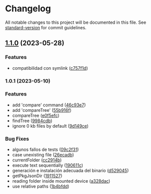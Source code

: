 # Changelog

All notable changes to this project will be documented in this file. See [standard-version](https://github.com/conventional-changelog/standard-version) for commit guidelines.

## [1.1.0](https://github.com/ByDSA/backups/compare/v1.0.1...v1.1.0) (2023-05-28)


### Features

* compatibilidad con symlink ([c757f1d](https://github.com/ByDSA/backups/commit/c757f1d4965cc482bda494ff05bd7b0be63c1434))

### 1.0.1 (2023-05-10)


### Features

* add 'compare' command ([46c93e7](https://github.com/ByDSA/backups/commit/46c93e7421c9c48b15ec040aa5488353ec9daa3f))
* add 'compareTree' ([55b916f](https://github.com/ByDSA/backups/commit/55b916f73d6653f91c4ffa63d23234034bc55074))
* compareTree ([e0f5efc](https://github.com/ByDSA/backups/commit/e0f5efc263f8f026aeeb684c95efda51e56214be))
* findTree ([9984cdb](https://github.com/ByDSA/backups/commit/9984cdb72d83548f6fe8999d6a5f8292f4adef53))
* ignore 0 kb files by default ([9d149ce](https://github.com/ByDSA/backups/commit/9d149ce3c2e69ebff7f00df128f1995be30a757b))


### Bug Fixes

* algunos fallos de  tests ([09c2f31](https://github.com/ByDSA/backups/commit/09c2f314f9aaa34fb3c3307271101c7f93a59340))
* case unexisting file ([26ecadb](https://github.com/ByDSA/backups/commit/26ecadb63a9f2958239a337281f6e462a0861a45))
* currentFolder ([cc2914b](https://github.com/ByDSA/backups/commit/cc2914b3d9decb2f8b69334dbe6e6ebc2cd1d019))
* execute text sequentially ([190611c](https://github.com/ByDSA/backups/commit/190611cb3f250757f9bfce312775e9f3c293bbfd))
* generación e instalación adecuada del binario ([d529045](https://github.com/ByDSA/backups/commit/d52904535c03dd2d7b35d809d201a9ce5e2a92d6))
* getPkgJsonDir ([1911527](https://github.com/ByDSA/backups/commit/191152708f90d7df59c3de2bdcd8a488c7005fab))
* reading folder inside mounted device ([a328dac](https://github.com/ByDSA/backups/commit/a328dac7d016c25fd2724221f1762d216c592c52))
* use relative paths ([1b4bfdd](https://github.com/ByDSA/backups/commit/1b4bfddf5e2bb4005f739a7971e84cca8d508cc9))
